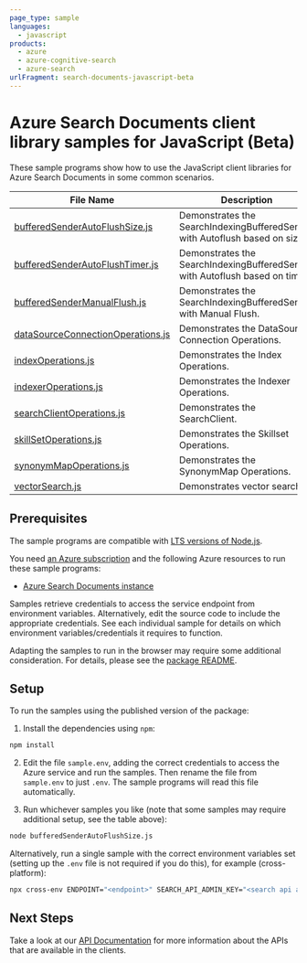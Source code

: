 ```yaml
---
page_type: sample
languages:
  - javascript
products:
  - azure
  - azure-cognitive-search
  - azure-search
urlFragment: search-documents-javascript-beta
---
```


# Azure Search Documents client library samples for JavaScript (Beta)

These sample programs show how to use the JavaScript client libraries for Azure Search Documents in some common scenarios.

| **File Name**                                                       | **Description**                                                              |
| ------------------------------------------------------------------- | ---------------------------------------------------------------------------- |
| [bufferedSenderAutoFlushSize.js][bufferedsenderautoflushsize]       | Demonstrates the SearchIndexingBufferedSender with Autoflush based on size.  |
| [bufferedSenderAutoFlushTimer.js][bufferedsenderautoflushtimer]     | Demonstrates the SearchIndexingBufferedSender with Autoflush based on timer. |
| [bufferedSenderManualFlush.js][bufferedsendermanualflush]           | Demonstrates the SearchIndexingBufferedSender with Manual Flush.             |
| [dataSourceConnectionOperations.js][datasourceconnectionoperations] | Demonstrates the DataSource Connection Operations.                           |
| [indexOperations.js][indexoperations]                               | Demonstrates the Index Operations.                                           |
| [indexerOperations.js][indexeroperations]                           | Demonstrates the Indexer Operations.                                         |
| [searchClientOperations.js][searchclientoperations]                 | Demonstrates the SearchClient.                                               |
| [skillSetOperations.js][skillsetoperations]                         | Demonstrates the Skillset Operations.                                        |
| [synonymMapOperations.js][synonymmapoperations]                     | Demonstrates the SynonymMap Operations.                                      |
| [vectorSearch.js][vectorsearch]                                     | Demonstrates vector search                                                   |

## Prerequisites

The sample programs are compatible with [LTS versions of Node.js](https://github.com/nodejs/release#release-schedule).

You need [an Azure subscription][freesub] and the following Azure resources to run these sample programs:

- [Azure Search Documents instance][createinstance_azuresearchdocumentsinstance]

Samples retrieve credentials to access the service endpoint from environment variables. Alternatively, edit the source code to include the appropriate credentials. See each individual sample for details on which environment variables/credentials it requires to function.

Adapting the samples to run in the browser may require some additional consideration. For details, please see the [package README][package].

## Setup

To run the samples using the published version of the package:

1. Install the dependencies using `npm`:

```bash
npm install
```

2. Edit the file `sample.env`, adding the correct credentials to access the Azure service and run the samples. Then rename the file from `sample.env` to just `.env`. The sample programs will read this file automatically.

3. Run whichever samples you like (note that some samples may require additional setup, see the table above):

```bash
node bufferedSenderAutoFlushSize.js
```

Alternatively, run a single sample with the correct environment variables set (setting up the `.env` file is not required if you do this), for example (cross-platform):

```bash
npx cross-env ENDPOINT="<endpoint>" SEARCH_API_ADMIN_KEY="<search api admin key>" node bufferedSenderAutoFlushSize.js
```

## Next Steps

Take a look at our [API Documentation][apiref] for more information about the APIs that are available in the clients.

[bufferedsenderautoflushsize]: https://github.com/Azure/azure-sdk-for-js/blob/main/sdk/search/search-documents/samples/v12-beta/javascript/bufferedSenderAutoFlushSize.js
[bufferedsenderautoflushtimer]: https://github.com/Azure/azure-sdk-for-js/blob/main/sdk/search/search-documents/samples/v12-beta/javascript/bufferedSenderAutoFlushTimer.js
[bufferedsendermanualflush]: https://github.com/Azure/azure-sdk-for-js/blob/main/sdk/search/search-documents/samples/v12-beta/javascript/bufferedSenderManualFlush.js
[datasourceconnectionoperations]: https://github.com/Azure/azure-sdk-for-js/blob/main/sdk/search/search-documents/samples/v12-beta/javascript/dataSourceConnectionOperations.js
[indexoperations]: https://github.com/Azure/azure-sdk-for-js/blob/main/sdk/search/search-documents/samples/v12-beta/javascript/indexOperations.js
[indexeroperations]: https://github.com/Azure/azure-sdk-for-js/blob/main/sdk/search/search-documents/samples/v12-beta/javascript/indexerOperations.js
[searchclientoperations]: https://github.com/Azure/azure-sdk-for-js/blob/main/sdk/search/search-documents/samples/v12-beta/javascript/searchClientOperations.js
[skillsetoperations]: https://github.com/Azure/azure-sdk-for-js/blob/main/sdk/search/search-documents/samples/v12-beta/javascript/skillSetOperations.js
[synonymmapoperations]: https://github.com/Azure/azure-sdk-for-js/blob/main/sdk/search/search-documents/samples/v12-beta/javascript/synonymMapOperations.js
[vectorsearch]: https://github.com/Azure/azure-sdk-for-js/blob/main/sdk/search/search-documents/samples/v12-beta/javascript/vectorSearch.js
[apiref]: https://docs.microsoft.com/javascript/api/@azure/search-documents
[freesub]: https://azure.microsoft.com/free/
[createinstance_azuresearchdocumentsinstance]: https://docs.microsoft.com/azure/search/search-create-service-portal
[package]: https://github.com/Azure/azure-sdk-for-js/tree/main/sdk/search/search-documents/README.md
